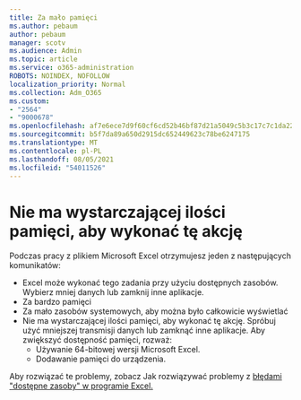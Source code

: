 ```yaml
---
title: Za mało pamięci
ms.author: pebaum
author: pebaum
manager: scotv
ms.audience: Admin
ms.topic: article
ms.service: o365-administration
ROBOTS: NOINDEX, NOFOLLOW
localization_priority: Normal
ms.collection: Adm_O365
ms.custom:
- "2564"
- "9000678"
ms.openlocfilehash: af7e6ece7d9f60cf6cd52b46bf87d21a5049c5b3c17c7c1da2241cab0bff3264
ms.sourcegitcommit: b5f7da89a650d2915dc652449623c78be6247175
ms.translationtype: MT
ms.contentlocale: pl-PL
ms.lasthandoff: 08/05/2021
ms.locfileid: "54011526"
---
```

# <a name="there-isnt-enough-memory-to-complete-this-action"></a>Nie ma wystarczającej ilości pamięci, aby wykonać tę akcję

Podczas pracy z plikiem Microsoft Excel otrzymujesz jeden z następujących komunikatów:

- Excel może wykonać tego zadania przy użyciu dostępnych zasobów. Wybierz mniej danych lub zamknij inne aplikacje.
- Za bardzo pamięci
- Za mało zasobów systemowych, aby można było całkowicie wyświetlać
- Nie ma wystarczającej ilości pamięci, aby wykonać tę akcję. Spróbuj użyć mniejszej transmisji danych lub zamknąć inne aplikacje. Aby zwiększyć dostępność pamięci, rozważ: 
    - Używanie 64-bitowej wersji Microsoft Excel.
    - Dodawanie pamięci do urządzenia.

Aby rozwiązać te problemy, zobacz Jak rozwiązywać problemy z [błędami "dostępne zasoby" w programie Excel.](https://docs.microsoft.com/office/troubleshoot/excel/available-resources-errors)